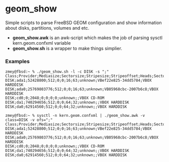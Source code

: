 # geom_show
Simple scripts to parse FreeBSD GEOM configuration and show information about disks, partitions, volumes and etc.

- **geom_show.awk** is an awk-script which makes the job of parsing sysctl kern.geom.confxml variable
- **geom_show.sh** is a wrapper to make things simplier.

### Examples
```
zmey@fbsd:~ % ./geom_show.sh -l -c DISK -s ";"
Class;Provider;Mediasize;Sectorsize;Stripesize;Stripeoffset;Heads;Sectors;RPM;Ident;Description
DISK;ada1;52428800;512;0;0;16;63;unknown;VBef22e825-34dd5784;VBOX HARDDISK
DISK;ada0;25769803776;512;0;0;16;63;unknown;VB05968cbc-2007b6c8;VBOX HARDDISK
DISK;cd0;0;2048;0;0;0;0;unknown;;VBOX CD-ROM
DISK;da1;740294656;512;0;0;64;32;unknown;;VBOX HARDDISK
DISK;da0;62914560;512;0;0;64;32;unknown;;VBOX HARDDISK

zmey@fbsd:~ % sysctl -n kern.geom.confxml | ./geom_show.awk -v class=DISK -v ofs=";"
Class;Provider;Mediasize;Sectorsize;Stripesize;Stripeoffset;Heads;Sectors;RPM;Ident;Description
DISK;ada1;52428800;512;0;0;16;63;unknown;VBef22e825-34dd5784;VBOX HARDDISK
DISK;ada0;25769803776;512;0;0;16;63;unknown;VB05968cbc-2007b6c8;VBOX HARDDISK
DISK;cd0;0;2048;0;0;0;0;unknown;;VBOX CD-ROM
DISK;da1;740294656;512;0;0;64;32;unknown;;VBOX HARDDISK
DISK;da0;62914560;512;0;0;64;32;unknown;;VBOX HARDDISK
```
